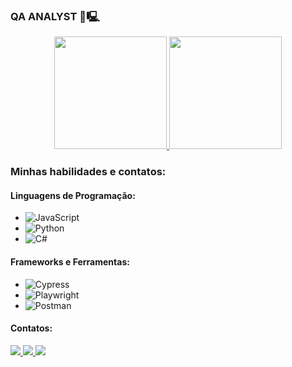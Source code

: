 ### QA ANALYST 🐞🖳

<div align="center">
  <a href="https://github.com/marllonmenezes">
    <img height="180em" src="https://github-readme-stats.vercel.app/api?username=marllonmenezes&show_icons=true&theme=dark&include_all_commits=true&count_private=true"/>
    <img height="180em" src="https://github-readme-stats.vercel.app/api/top-langs/?username=marllonmenezes&layout=compact&langs_count=7&theme=dark"/>
  </a>
</div>
    
### Minhas habilidades e contatos:

#### Linguagens de Programação:

- ![JavaScript](https://img.shields.io/badge/-JavaScript-%23F7DF1E?style=for-the-badge&logo=javascript&logoColor=white)
- ![Python](https://img.shields.io/badge/-Python-%233776AB?style=for-the-badge&logo=python&logoColor=white)
- ![C#](https://img.shields.io/badge/-C%23-%23239120?style=for-the-badge&logo=c-sharp&logoColor=white)

#### Frameworks e Ferramentas:

- ![Cypress](https://img.shields.io/badge/-Cypress-%2317202C?style=for-the-badge&logo=cypress&logoColor=white)
- ![Playwright](https://img.shields.io/badge/-Playwright-%2300ADEF?style=for-the-badge&logo=playwright&logoColor=white)
- ![Postman](https://img.shields.io/badge/-Postman-%23FF6C37?style=for-the-badge&logo=postman&logoColor=white)

#### Contatos:

<div> 
  <a href="https://instagram.com/marllondallas" target="_blank">
    <img src="https://img.shields.io/badge/-Instagram-%23E4405F?style=for-the-badge&logo=instagram&logoColor=white" target="_blank">
  </a>
  <a href="mailto:marllondallas@gmail.com">
    <img src="https://img.shields.io/badge/-Gmail-%23333?style=for-the-badge&logo=gmail&logoColor=white" target="_blank">
  </a>
  <a href="https://www.linkedin.com/in/marllon-menezes-34788a136/" target="_blank">
    <img src="https://img.shields.io/badge/-LinkedIn-%230077B5?style=for-the-badge&logo=linkedin&logoColor=white" target="_blank">
  </a> 
</div>
